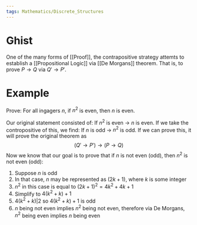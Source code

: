 ```yaml
---
tags: Mathematics/Discrete_Structures
---
```


# Ghist

One of the many forms of [[Proof]], the contrapositive strategy attemts to establish a [[Propositional Logic]] via [[De Morgans]] theorem. That is, to prove $P \rightarrow Q$ via $Q' \rightarrow P'$.

# Example

Prove: For all ingagers $n$, if $n^2$ is even, then $n$ is even. 

Our original statement consisted of: If $n^2$ is even $\rightarrow$ $n$ is even. If we take the contropositive of this, we find: If $n$ is odd $\rightarrow$ $n^2$ is odd. If we can prove this, it will prove the original theorem as $$(Q'\rightarrow {P'}) \rightarrow (P\rightarrow Q)$$Now we know that our goal is to prove that if $n$ is not even (odd), then $n^2$ is not even (odd):

1. Suppose $n$ is odd
2. In that case, $n$ may be represented as $(2k+1)$, where $k$ is some integer
3. $n^2$ in this case is equal to $(2k+1)^{2}=4k^2+4k+1$
4. Simplify to $4(k^2+k)+1$
5. $4(k^{2}+k) | 2$ so $4(k^{2}+k)+1$ is odd
6. $n$ being not even implies $n^2$ being not even, therefore via De Morgans, $n^2$ being even implies $n$ being even